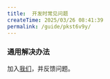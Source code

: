 ```yaml
---
title:  开发时常见问题
createTime: 2025/03/26 08:41:39
permalink: /guide/pkst6v9y/
---
```


### 通用解决办法
加入[我们](https://qm.qq.com/q/UDw4BmoU8M)，并反馈问题。